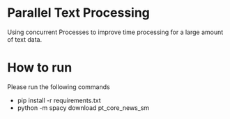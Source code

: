 # Parallel Text Processing

Using concurrent Processes to improve time processing for a large amount of text data.


# How to run

Please run the following commands

- pip install -r requirements.txt
- python -m spacy download pt_core_news_sm

